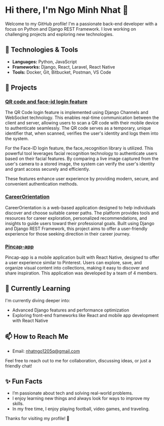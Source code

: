 # Hi there, I'm Ngo Minh Nhat 👋


Welcome to my GitHub profile! I'm a passionate back-end developer with a focus on Python and Django REST Framework. I love working on challenging projects and exploring new technologies.

## 🔧 Technologies & Tools

- **Languages:** Python, JavaScript
- **Frameworks:** Django, React, Laravel, React Native
- **Tools:** Docker, Git, Bitbucket, Postman, VS Code

## 🚀 Projects

### [QR code and face-id login feature](https://github.com/Nhatttk/QR-code-and-face-id-login-feature)
The QR Code login feature is implemented using Django Channels and WebSocket technology. This enables real-time communication between the client and server, allowing users to scan a QR code with their mobile device to authenticate seamlessly. The QR code serves as a temporary, unique identifier that, when scanned, verifies the user's identity and logs them into the system.

For the Face-ID login feature, the face_recognition library is utilized. This powerful tool leverages facial recognition technology to authenticate users based on their facial features. By comparing a live image captured from the user's camera to a stored image, the system can verify the user's identity and grant access securely and efficiently.

These features enhance user experience by providing modern, secure, and convenient authentication methods.

### [CareerOrientation](https://github.com/Nhatttk/CareerOrientation)
CareerOrientation is a web-based application designed to help individuals discover and choose suitable career paths. The platform provides tools and resources for career exploration, personalized recommendations, and insights to guide users toward their professional goals. Built using Django and Django REST Framework, this project aims to offer a user-friendly experience for those seeking direction in their career journey.


### [Pincap-app](https://github.com/duytan177/Pincap-app)
Pincap-app is a mobile application built with React Native, designed to offer a user experience similar to Pinterest. Users can explore, save, and organize visual content into collections, making it easy to discover and share inspiration. This application was developed by a team of 4 members.

## 🌱 Currently Learning

I'm currently diving deeper into:
- Advanced Django features and performance optimization
- Exploring front-end frameworks like React and mobile app development with React Native

## 📫 How to Reach Me

- Email: [nhatngo1205q@gmail.com](mailto:nhatngo1205q@gmail.com)

Feel free to reach out to me for collaboration, discussing ideas, or just a friendly chat!

## ✨ Fun Facts

- I’m passionate about tech and solving real-world problems.
- I enjoy learning new things and always look for ways to improve my skills.
- In my free time, I enjoy playing football, video games, and traveling.

Thanks for visiting my profile! 🙌
